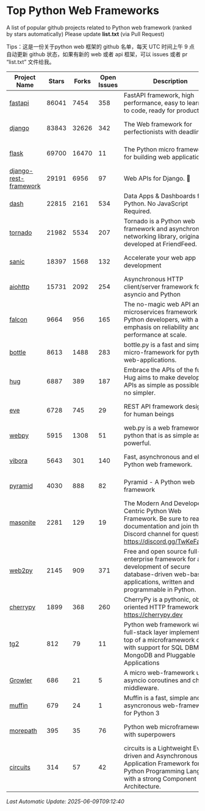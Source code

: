# Top Python Web Frameworks
A list of popular github projects related to Python web framework (ranked by stars automatically)
Please update **list.txt** (via Pull Request)

Tips：这是一份关于python web 框架的 github 名单，每天 UTC 时间上午 9 点自动更新 github 状态，如果有新的 web 或者 api 框架，可以 issues 或者 pr “list.txt” 文件给我。

| Project Name | Stars | Forks | Open Issues | Description | Last Commit |
| ------------ | ----- | ----- | ----------- | ----------- | ----------- |
| [fastapi](https://github.com/fastapi/fastapi) | 86041 | 7454 | 358 | FastAPI framework, high performance, easy to learn, fast to code, ready for production | 2025-06-09 04:15:43 |
| [django](https://github.com/django/django) | 83843 | 32626 | 342 | The Web framework for perfectionists with deadlines. | 2025-06-06 15:40:35 |
| [flask](https://github.com/pallets/flask) | 69700 | 16470 | 11 | The Python micro framework for building web applications. | 2025-06-08 16:54:32 |
| [django-rest-framework](https://github.com/encode/django-rest-framework) | 29191 | 6956 | 97 | Web APIs for Django. 🎸 | 2025-05-25 10:07:43 |
| [dash](https://github.com/plotly/dash) | 22815 | 2161 | 534 | Data Apps & Dashboards for Python. No JavaScript Required. | 2025-06-04 19:57:44 |
| [tornado](https://github.com/tornadoweb/tornado) | 21982 | 5534 | 207 | Tornado is a Python web framework and asynchronous networking library, originally developed at FriendFeed. | 2025-05-23 01:24:08 |
| [sanic](https://github.com/sanic-org/sanic) | 18397 | 1568 | 132 |  Accelerate your web app development  | Build fast. Run fast. | 2025-03-31 21:19:26 |
| [aiohttp](https://github.com/aio-libs/aiohttp) | 15731 | 2092 | 254 | Asynchronous HTTP client/server framework for asyncio and Python | 2025-06-07 16:04:19 |
| [falcon](https://github.com/falconry/falcon) | 9664 | 956 | 165 | The no-magic web API and microservices framework for Python developers, with an emphasis on reliability and performance at scale. | 2025-06-09 08:02:02 |
| [bottle](https://github.com/bottlepy/bottle) | 8613 | 1488 | 283 | bottle.py is a fast and simple micro-framework for python web-applications. | 2025-05-09 08:42:12 |
| [hug](https://github.com/hugapi/hug) | 6887 | 389 | 187 | Embrace the APIs of the future. Hug aims to make developing APIs as simple as possible, but no simpler. | 2023-06-30 13:14:01 |
| [eve](https://github.com/pyeve/eve) | 6728 | 745 | 29 | REST API framework designed for human beings | 2025-06-03 13:00:09 |
| [webpy](https://github.com/webpy/webpy) | 5915 | 1308 | 51 | web.py is a web framework for python that is as simple as it is powerful.  | 2025-05-08 16:49:08 |
| [vibora](https://github.com/vibora-io/vibora) | 5643 | 301 | 140 | Fast, asynchronous and elegant Python web framework. | 2019-02-11 10:54:12 |
| [pyramid](https://github.com/Pylons/pyramid) | 4030 | 888 | 82 | Pyramid - A Python web framework | 2024-12-20 23:21:35 |
| [masonite](https://github.com/MasoniteFramework/masonite) | 2281 | 129 | 19 | The Modern And Developer Centric Python Web Framework. Be sure to read the documentation and join the Discord channel for questions: https://discord.gg/TwKeFahmPZ | 2025-03-20 20:11:49 |
| [web2py](https://github.com/web2py/web2py) | 2145 | 909 | 371 | Free and open source full-stack enterprise framework for agile development of secure database-driven web-based applications, written and programmable in Python. | 2025-05-26 14:36:22 |
| [cherrypy](https://github.com/cherrypy/cherrypy) | 1899 | 368 | 260 | CherryPy is a pythonic, object-oriented HTTP framework.      https://cherrypy.dev | 2025-05-14 20:21:30 |
| [tg2](https://github.com/TurboGears/tg2) | 812 | 79 | 11 | Python web framework with full-stack layer implemented on top of a microframework core with support for SQL DBMS, MongoDB and Pluggable Applications | 2025-02-18 22:52:59 |
| [Growler](https://github.com/pyGrowler/Growler) | 686 | 21 | 5 | A micro web-framework using asyncio coroutines and chained middleware. | 2020-03-08 07:51:41 |
| [muffin](https://github.com/klen/muffin) | 679 | 24 | 1 | Muffin is a fast, simple and asyncronous web-framework for Python 3 | 2024-07-31 16:33:31 |
| [morepath](https://github.com/morepath/morepath) | 395 | 35 | 76 | Python web microframework with superpowers | 2022-05-29 18:09:39 |
| [circuits](https://github.com/circuits/circuits) | 314 | 57 | 42 | circuits is a Lightweight Event driven and Asynchronous Application Framework for the Python Programming Language with a strong Component Architecture. | 2024-04-03 22:38:28 |

*Last Automatic Update: 2025-06-09T09:12:40*